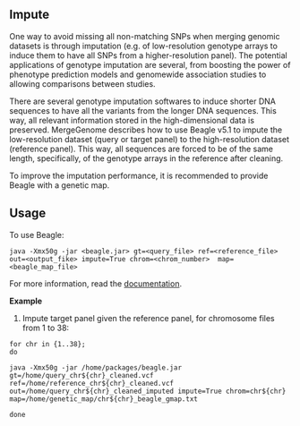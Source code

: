 ## Impute

One way to avoid missing all non-matching SNPs when merging genomic datasets is through imputation (e.g. of low-resolution genotype arrays to induce them to have all SNPs from a higher-resolution panel). The potential applications of genotype imputation are several, from boosting the power of phenotype prediction models and genomewide association studies to allowing comparisons between studies.

There are several genotype imputation softwares to induce shorter DNA sequences to have all the variants from the longer DNA sequences. This way, all relevant information stored in the high-dimensional data is preserved. MergeGenome describes how to use Beagle v5.1 to impute the low-resolution dataset (query or target panel) to the high-resolution dataset (reference panel). This way, all sequences are forced to be of the same length, specifically, of the genotype arrays in the reference after cleaning.

To improve the imputation performance, it is recommended to provide Beagle with a genetic map.

## Usage

To use Beagle:

```
java -Xmx50g -jar <beagle.jar> gt=<query_file> ref=<reference_file> out=<output_fike> impute=True chrom=<chrom_number>  map=<beagle_map_file>
```

For more information, read the [documentation](https://faculty.washington.edu/browning/beagle/beagle_5.3_07Feb22.pdf).

**Example**

1. Impute target panel given the reference panel, for chromosome files from 1 to 38:

```
for chr in {1..38};
do

java -Xmx50g -jar /home/packages/beagle.jar gt=/home/query_chr${chr}_cleaned.vcf
ref=/home/reference_chr${chr}_cleaned.vcf out=/home/query_chr${chr}_cleaned_imputed impute=True chrom=chr${chr}
map=/home/genetic_map/chr${chr}_beagle_gmap.txt

done
```
